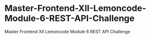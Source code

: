 # Master-Frontend-XII-Lemoncode-Module-6-REST-API-Challenge
 Master Frontend XII Lemoncode Module 6 REST API  Challenge
